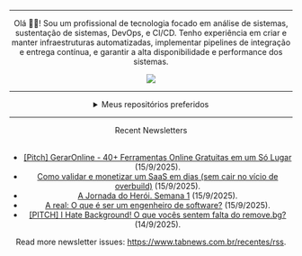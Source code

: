 <div align="center">
<hr>
<p>Olá 👋🏾! Sou um profissional de tecnologia focado em análise de sistemas, sustentação de sistemas, DevOps, e CI/CD. Tenho experiência em criar e manter infraestruturas automatizadas, implementar pipelines de integração e entrega contínua, e garantir a alta disponibilidade e performance dos sistemas.</p>
  <img src="https://media.giphy.com/media/yAGIvCiwPJn5C/giphy.gif">
<hr>
  <details>
  <summary>Meus repositórios preferidos</summary>
  <br />
  Alguns dos meus melhores repositórios:
  <br />
<br />
  <ul><li><a href=https://github.com/commitgeist/aluratube target="_blank" rel="noopener noreferrer">commitgeist/aluratube</a> (<b>0</b> ✨ and <b>0</b> 🍴): Aluratube - Desenvolvido durante a imersão React da Alura no final de 2022</li><li><a href=https://github.com/commitgeist/nlw-ia target="_blank" rel="noopener noreferrer">commitgeist/nlw-ia</a> (<b>0</b> ✨ and <b>0</b> 🍴): Projeto desenvolvido durante a NLW IA - Usando a API da OPENAI</li><li><a href=https://github.com/commitgeist/nlw-journey-ia target="_blank" rel="noopener noreferrer">commitgeist/nlw-journey-ia</a> (<b>0</b> ✨ and <b>0</b> 🍴): NLW IA - Agent de viagens usando python + langchain + GPT</li>
<li>More coming soon :).</li>
</ul>
  </details>
  <hr/>
    <summary>Recent Newsletters</summary>
  <br />
  <ul>
    <li><a href=https://www.tabnews.com.br/gmasson/pitch-geraronline-40-ferramentas-online-gratuitas-em-um-so-lugar target="_blank" rel="noopener noreferrer">[Pitch] GerarOnline - 40+ Ferramentas Online Gratuitas em um Só Lugar</a> (15/9/2025).</li><li><a href=https://www.tabnews.com.br/alone/como-validar-e-monetizar-um-saas-em-dias-sem-cair-no-vicio-de-overbuild target="_blank" rel="noopener noreferrer">Como validar e monetizar um SaaS em dias (sem cair no vício de overbuild)</a> (15/9/2025).</li><li><a href=https://www.tabnews.com.br/Plagarium/a-jornada-do-heroi-semana-1 target="_blank" rel="noopener noreferrer">A Jornada do Herói. Semana 1</a> (15/9/2025).</li><li><a href=https://www.tabnews.com.br/01daengenharia/a-real-o-que-e-ser-um-engenheiro-de-software target="_blank" rel="noopener noreferrer">A real: O que é ser um engenheiro de software?</a> (15/9/2025).</li><li><a href=https://www.tabnews.com.br/LusRodri/pitch-i-hate-background-o-que-voces-sentem-falta-do-remove-bg target="_blank" rel="noopener noreferrer">[PITCH] I Hate Background! O que vocês sentem falta do remove.bg?</a> (14/9/2025).</li>
  </ul>
<p>Read more newsletter issues: <a href="https://www.tabnews.com.br/recentes/rss">https://www.tabnews.com.br/recentes/rss</a>.</p>
  </details>
